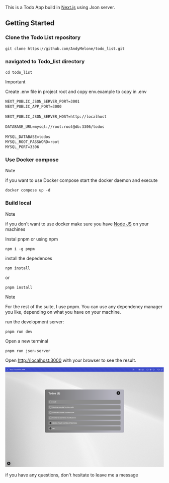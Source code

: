 This is a Todo App build in [Next.js](https://nextjs.org) using Json server.

## Getting Started

### Clone the Todo List repository

    git clone https://github.com/AndyMelone/todo_list.git

### navigated to Todo_list directory

    cd todo_list

> [!Important]
> Create .env file in project root and copy env.example to copy in .env

    NEXT_PUBLIC_JSON_SERVER_PORT=3001
    NEXT_PUBLIC_APP_PORT=3000

    NEXT_PUBLIC_JSON_SERVER_HOST=http://localhost

    DATABASE_URL=mysql://root:root@db:3306/todos

    MYSQL_DATABASE=todos
    MYSQL_ROOT_PASSWORD=root
    MYSQL_PORT=3306

### Use Docker compose

> [!NOTE]
> if you want to use Docker compose start the docker daemon and execute

    docker compose up -d

### Build local

> [!NOTE]
> if you don't want to use docker make sure you have [Node JS](https://nodejs.org/en) on your machines

Instal pnpm or using npm

    npm i -g pnpm

install the depedences

    npm install

or

    pnpm install

> [!NOTE]
> For the rest of the suite, I use pnpm. You can use any dependency manager you like, depending on what you have on your machine.

run the development server:

    pnpm run dev

Open a new terminal

    pnpm run json-server

Open [http://localhost:3000](http://localhost:3000) with your browser to see the result.

![Screenshot](screenshot.png)

if you have any questions, don't hesitate to leave me a message
